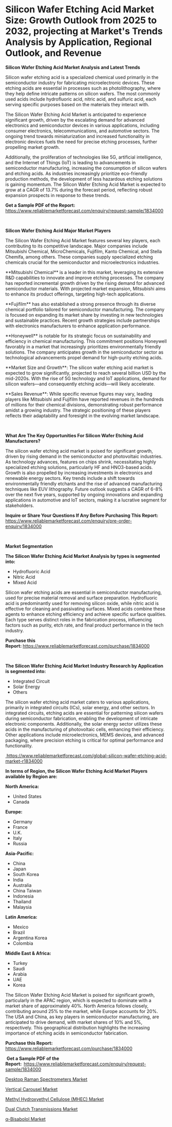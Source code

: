 <p><h1>Silicon Wafer Etching Acid Market Size: Growth Outlook from 2025 to 2032, projecting at Market's Trends Analysis by Application, Regional Outlook, and Revenue</h1></p><p><strong>Silicon Wafer Etching Acid Market Analysis and Latest Trends</strong></p>
<p><p>Silicon wafer etching acid is a specialized chemical used primarily in the semiconductor industry for fabricating microelectronic devices. These etching acids are essential in processes such as photolithography, where they help define intricate patterns on silicon wafers. The most commonly used acids include hydrofluoric acid, nitric acid, and sulfuric acid, each serving specific purposes based on the materials they interact with.</p><p>The Silicon Wafer Etching Acid Market is anticipated to experience significant growth, driven by the escalating demand for advanced electronics and semiconductor devices in various applications, including consumer electronics, telecommunications, and automotive sectors. The ongoing trend towards miniaturization and increased functionality in electronic devices fuels the need for precise etching processes, further propelling market growth.</p><p>Additionally, the proliferation of technologies like 5G, artificial intelligence, and the Internet of Things (IoT) is leading to advancements in semiconductor manufacturing, increasing the consumption of silicon wafers and etching acids. As industries increasingly prioritize eco-friendly production methods, the development of less hazardous etching solutions is gaining momentum. The Silicon Wafer Etching Acid Market is expected to grow at a CAGR of 13.7% during the forecast period, reflecting robust expansion prospects in response to these trends.</p></p>
<p><strong>Get a Sample PDF of the Report:&nbsp;</strong> <a href="https://www.reliablemarketforecast.com/enquiry/request-sample/1834000?utm_campaign=1140&utm_medium=2&utm_source=Github&utm_content=ia&utm_term=06012025&utm_id=silicon-wafer-etching-acid">https://www.reliablemarketforecast.com/enquiry/request-sample/1834000</a></p>
<p>&nbsp;</p>
<p><strong>Silicon Wafer Etching Acid Major Market Players</strong></p>
<p><p>The Silicon Wafer Etching Acid Market features several key players, each contributing to its competitive landscape. Major companies include Mitsubishi Chemical, MicroChemicals, Fujifilm, Kanto Chemical, and Stella Chemifa, among others. These companies supply specialized etching chemicals crucial for the semiconductor and microelectronics industries.</p><p>**Mitsubishi Chemical** is a leader in this market, leveraging its extensive R&D capabilities to innovate and improve etching processes. The company has reported incremental growth driven by the rising demand for advanced semiconductor materials. With projected market expansion, Mitsubishi aims to enhance its product offerings, targeting high-tech applications.</p><p>**Fujifilm** has also established a strong presence through its diverse chemical portfolio tailored for semiconductor manufacturing. The company is focused on expanding its market share by investing in new technologies and sustainable practices. Recent growth strategies include partnerships with electronics manufacturers to enhance application performance.</p><p>**Honeywell** is notable for its strategic focus on sustainability and efficiency in chemical manufacturing. This commitment positions Honeywell favorably in a market that increasingly prioritizes environmentally friendly solutions. The company anticipates growth in the semiconductor sector as technological advancements propel demand for high-purity etching acids.</p><p>**Market Size and Growth**: The silicon wafer etching acid market is expected to grow significantly, projected to reach several billion USD by the mid-2020s. With the rise of 5G technology and IoT applications, demand for silicon wafers—and consequently etching acids—will likely accelerate.</p><p>**Sales Revenue**: While specific revenue figures may vary, leading players like Mitsubishi and Fujifilm have reported revenues in the hundreds of millions for their chemical divisions, demonstrating robust performance amidst a growing industry. The strategic positioning of these players reflects their adaptability and foresight in the evolving market landscape.</p></p>
<p>&nbsp;</p>
<p><strong>What Are The Key Opportunities For Silicon Wafer Etching Acid Manufacturers?</strong></p>
<p><p>The silicon wafer etching acid market is poised for significant growth, driven by rising demand in the semiconductor and photovoltaic industries. As technology advances, features on chips shrink, necessitating highly specialized etching solutions, particularly HF and HNO3-based acids. Growth is also propelled by increasing investments in electronics and renewable energy sectors. Key trends include a shift towards environmentally friendly etchants and the rise of advanced manufacturing techniques like EUV lithography. Future outlook suggests a CAGR of 6-8% over the next five years, supported by ongoing innovations and expanding applications in automotive and IoT sectors, making it a lucrative segment for stakeholders.</p></p>
<p><strong>Inquire or Share Your Questions If Any Before Purchasing This Report:</strong> <a href="https://www.reliablemarketforecast.com/enquiry/pre-order-enquiry/1834000?utm_campaign=1140&utm_medium=2&utm_source=Github&utm_content=ia&utm_term=06012025&utm_id=silicon-wafer-etching-acid">https://www.reliablemarketforecast.com/enquiry/pre-order-enquiry/1834000</a></p>
<p>&nbsp;</p>
<p><strong>Market Segmentation</strong></p>
<p><strong>The Silicon Wafer Etching Acid Market Analysis by types is segmented into:</strong></p>
<p><ul><li>Hydrofluoric Acid</li><li>Nitric Acid</li><li>Mixed Acid</li></ul></p>
<p><p>Silicon wafer etching acids are essential in semiconductor manufacturing, used for precise material removal and surface preparation. Hydrofluoric acid is predominantly used for removing silicon oxide, while nitric acid is effective for cleaning and passivating surfaces. Mixed acids combine these agents to enhance etching efficiency and achieve specific surface qualities. Each type serves distinct roles in the fabrication process, influencing factors such as purity, etch rate, and final product performance in the tech industry.</p></p>
<p><strong>Purchase this Report:&nbsp;</strong><a href="https://www.reliablemarketforecast.com/purchase/1834000?utm_campaign=1140&utm_medium=2&utm_source=Github&utm_content=ia&utm_term=06012025&utm_id=silicon-wafer-etching-acid">https://www.reliablemarketforecast.com/purchase/1834000</a></p>
<p>&nbsp;</p>
<p><strong>The Silicon Wafer Etching Acid Market Industry Research by Application is segmented into:</strong></p>
<p><ul><li>Integrated Circuit</li><li>Solar Energy</li><li>Others</li></ul></p>
<p><p>The silicon wafer etching acid market caters to various applications, primarily in integrated circuits (ICs), solar energy, and other sectors. In integrated circuits, etching acids are essential for patterning silicon wafers during semiconductor fabrication, enabling the development of intricate electronic components. Additionally, the solar energy sector utilizes these acids in the manufacturing of photovoltaic cells, enhancing their efficiency. Other applications include microelectronics, MEMS devices, and advanced packaging, where precision etching is critical for optimal performance and functionality.</p></p>
<p><a href="https://www.reliablemarketforecast.com/global-silicon-wafer-etching-acid-market-r1834000?utm_campaign=1140&utm_medium=2&utm_source=Github&utm_content=ia&utm_term=06012025&utm_id=silicon-wafer-etching-acid">&nbsp;https://www.reliablemarketforecast.com/global-silicon-wafer-etching-acid-market-r1834000</a></p>
<p><strong>In terms of Region, the Silicon Wafer Etching Acid Market Players available by Region are:</strong></p>
<p>
    <p> <strong> North America: </strong>
        <ul>
            <li>United States</li>
            <li>Canada</li>
        </ul>
        </p> 
    <p> <strong> Europe: </strong>
        <ul>
            <li>Germany</li>
            <li>France</li>
            <li>U.K.</li>
            <li>Italy</li>
            <li>Russia</li>
        </ul>
        </p> 
    <p> <strong> Asia-Pacific: </strong>
        <ul>
            <li>China</li>
            <li>Japan</li>
            <li>South Korea</li>
            <li>India</li>
            <li>Australia</li>
            <li>China Taiwan</li>
            <li>Indonesia</li>
            <li>Thailand</li>
            <li>Malaysia</li>
        </ul>
        </p> 
    <p> <strong> Latin America: </strong>
        <ul>
            <li>Mexico</li>
            <li>Brazil</li>
            <li>Argentina Korea</li>
            <li>Colombia</li>
        </ul>
        </p> 
    <p> <strong> Middle East & Africa: </strong>
        <ul>
            <li>Turkey</li>
            <li>Saudi</li>
            <li>Arabia</li>
            <li>UAE</li>
            <li>Korea</li>
        </ul>
    </p>
    </p>
<p><p>The Silicon Wafer Etching Acid Market is poised for significant growth, particularly in the APAC region, which is expected to dominate with a market share of approximately 40%. North America follows closely, contributing around 25% to the market, while Europe accounts for 20%. The USA and China, as key players in semiconductor manufacturing, are anticipated to drive demand, with market shares of 10% and 5%, respectively. This geographical distribution highlights the increasing importance of etching acids in semiconductor fabrication.</p></p>
<p><strong>Purchase this Report: </strong><a href="https://www.reliablemarketforecast.com/purchase/1834000?utm_campaign=1140&utm_medium=2&utm_source=Github&utm_content=ia&utm_term=06012025&utm_id=silicon-wafer-etching-acid">https://www.reliablemarketforecast.com/purchase/1834000</a></p>
<p>&nbsp;<strong>Get a Sample PDF of the Report:&nbsp;&nbsp;</strong><a href="https://www.reliablemarketforecast.com/enquiry/request-sample/1834000?utm_campaign=1140&utm_medium=2&utm_source=Github&utm_content=ia&utm_term=06012025&utm_id=silicon-wafer-etching-acid">https://www.reliablemarketforecast.com/enquiry/request-sample/1834000</a></p>
<p><strong></strong></p>
<p><p><a href="https://www.linkedin.com/pulse/market-leaders-laggards-global-desktop-raman-spectrometers-trends-sxhxc?utm_campaign=1140&utm_medium=2&utm_source=Github&utm_content=ia&utm_term=06012025&utm_id=silicon-wafer-etching-acid">Desktop Raman Spectrometers Market</a></p><p><a href="https://www.linkedin.com/pulse/study-extensively-examines-vertical-carouselmarket-size-owege?utm_campaign=1140&utm_medium=2&utm_source=Github&utm_content=ia&utm_term=06012025&utm_id=silicon-wafer-etching-acid">Vertical Carousel Market</a></p><p><a href="https://www.linkedin.com/pulse/methyl-hydroxyethyl-cellulose-mhec-market-insight-financial-status-qqase?utm_campaign=1140&utm_medium=2&utm_source=Github&utm_content=ia&utm_term=06012025&utm_id=silicon-wafer-etching-acid">Methyl Hydroxyethyl Cellulose (MHEC) Market</a></p><p><a href="https://www.linkedin.com/pulse/dual-clutch-transmissions-market-forecast-projected-growth-revenue-b2ewe?utm_campaign=1140&utm_medium=2&utm_source=Github&utm_content=ia&utm_term=06012025&utm_id=silicon-wafer-etching-acid">Dual Clutch Transmissions Market</a></p><p><a href="https://www.linkedin.com/pulse/%CE%B1-bisabolol-market-analysis-report-global-insights-region-8bnke?utm_campaign=1140&utm_medium=2&utm_source=Github&utm_content=ia&utm_term=06012025&utm_id=silicon-wafer-etching-acid">α-Bisabolol Market</a></p></p>
